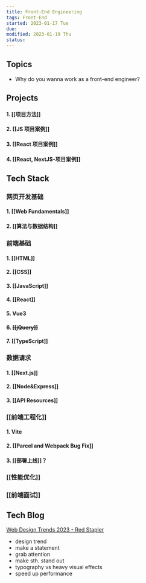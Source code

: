 ```yaml
---
title: Front-End Engineering
tags: Front-End 
started: 2023-01-17 Tue
due: 
modified: 2023-01-19 Thu
status: 
---
```

## Topics
- Why do you wanna work as a front-end engineer?
## Projects
#### 1. [[项目方法]]
#### 2. [[JS 项目案例]]
#### 3. [[React 项目案例]]
#### 4. [[React, NextJS-项目案例]]
## Tech Stack
### 网页开发基础
#### 1. [[Web Fundamentals]]
#### 2. [[算法与数据结构]]
### 前端基础
#### 1. [[HTML]]
#### 2. [[CSS]] 
#### 3. [[JavaScript]]
#### 4. [[React]]
#### 5. Vue3
#### 6. ~~[[jQuery]]~~
#### 7. [[TypeScript]]
### 数据请求
#### 1. [[Next.js]]
#### 2. [[Node&Express]]
#### 3. [[API Resources]]
### [[前端工程化]]
#### 1. Vite
#### 2. [[Parcel and Webpack Bug Fix]]
#### 3. [[部署上线]]？
### [[性能优化]]
### [[前端面试]]
## Tech Blog
[Web Design Trends 2023 - Red Stapler](https://redstapler.co/web-design-trends-2023/)
- design trend
- make a statement
- grab attention
- make sth. stand out
- typography vs heavy visual effects
- speed up performance
